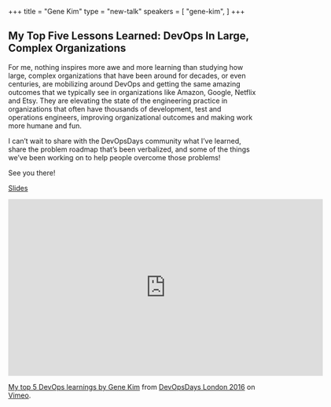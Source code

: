 +++
title = "Gene Kim"
type = "new-talk"
speakers = [
        "gene-kim",
]
+++
## My Top Five Lessons Learned: DevOps In Large, Complex Organizations

For me, nothing inspires more awe and more learning than studying how large, complex organizations that have been around for decades, or even centuries, are mobilizing around DevOps and getting the same amazing outcomes that we typically see in organizations like Amazon, Google, Netflix and Etsy. They are elevating the state of the engineering practice in organizations that often have thousands of development, test and operations engineers, improving organizational outcomes and making work more humane and fun.

I can’t wait to share with the DevOpsDays community what I’ve learned, share the problem roadmap that’s been verbalized, and some of the things we’ve been working on to help people overcome those problems!

See you there!

[Slides](https://github.com/kramos/devopsdays-webby/blob/master/site/content/events/2016-london/program/slides/GeneKim-20160435mDevOpsDaysLondon-TopFiveLearnings.pptx)


<iframe src="https://player.vimeo.com/video/165186982" width="640" height="360" frameborder="0" webkitallowfullscreen mozallowfullscreen allowfullscreen></iframe>
<p><a href="https://vimeo.com/165186982">My top 5 DevOps learnings by Gene Kim</a> from <a href="https://vimeo.com/devopsdaysldn16">DevOpsDays London 2016</a> on <a href="https://vimeo.com">Vimeo</a>.</p>